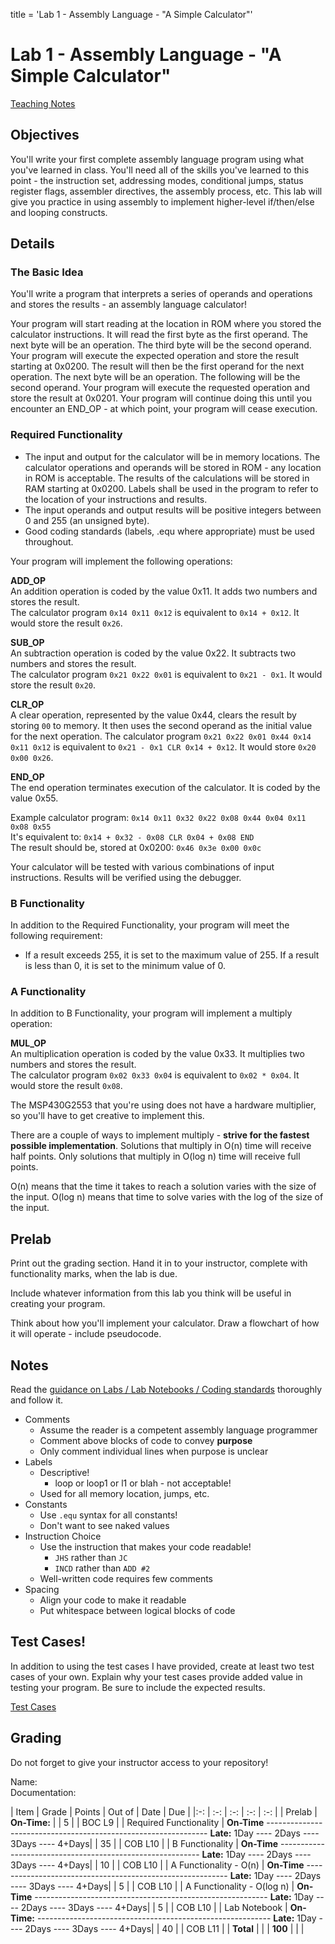title = 'Lab 1 - Assembly Language - "A Simple Calculator"'

# Lab 1 - Assembly Language - "A Simple Calculator"

[Teaching Notes](notes.html)

## Objectives

You'll write your first complete assembly language program using what you've learned in class.  You'll need all of the skills you've learned to this point - the instruction set, addressing modes, conditional jumps, status register flags, assembler directives, the assembly process, etc.  This lab will give you practice in using assembly to implement higher-level if/then/else and looping constructs.

## Details

### The Basic Idea

You'll write a program that interprets a series of operands and operations and stores the results - an assembly language calculator!

Your program will start reading at the location in ROM where you stored the calculator instructions.  It will read the first byte as the first operand.  The next byte will be an operation.  The third byte will be the second operand.  Your program will execute the expected operation and store the result starting at 0x0200.  The result will then be the first operand for the next operation.  The next byte will be an operation.  The following will be the second operand.  Your program will execute the requested operation and store the result at 0x0201.  Your program will continue doing this until you encounter an END_OP - at which point, your program will cease execution.

### Required Functionality

- The input and output for the calculator will be in memory locations.  The calculator operations and operands will be stored in ROM - any location in ROM is acceptable.  The results of the calculations will be stored in RAM starting at 0x0200.  Labels shall be used in the program to refer to the location of your instructions and results.
- The input operands and output results will be positive integers between 0 and 255 (an unsigned byte).
- Good coding standards (labels, .equ where appropriate) must be used throughout.

Your program will implement the following operations:

**ADD_OP**  
An addition operation is coded by the value 0x11.  It adds two numbers and stores the result.  
The calculator program `0x14 0x11 0x12` is equivalent to `0x14 + 0x12`.  It would store the result `0x26`.

**SUB_OP**  
An subtraction operation is coded by the value 0x22.  It subtracts two numbers and stores the result.  
The calculator program `0x21 0x22 0x01` is equivalent to `0x21 - 0x1`.  It would store the result `0x20`.

**CLR_OP**  
A clear operation, represented by the value 0x44, clears the result by storing `00` to memory.  It then uses the second operand as the initial value for the next operation.
The calculator program `0x21 0x22 0x01 0x44 0x14 0x11 0x12` is equivalent to `0x21 - 0x1 CLR 0x14 + 0x12`.  It would store `0x20 0x00 0x26`.

**END_OP**  
The end operation terminates execution of the calculator.  It is coded by the value 0x55.

Example calculator program: `0x14 0x11 0x32 0x22 0x08 0x44 0x04 0x11 0x08 0x55`  
It's equivalent to: `0x14 + 0x32 - 0x08 CLR 0x04 + 0x08 END`  
The result should be, stored at 0x0200: `0x46 0x3e 0x00 0x0c`

Your calculator will be tested with various combinations of input instructions.  Results will be verified using the debugger.

### B Functionality

In addition to the Required Functionality, your program will meet the following requirement:

- If a result exceeds 255, it is set to the maximum value of 255.  If a result is less than 0, it is set to the minimum value of 0.

### A Functionality

In addition to B Functionality, your program will implement a multiply operation:

**MUL_OP**  
An multiplication operation is coded by the value 0x33.  It multiplies two numbers and stores the result.  
The calculator program `0x02 0x33 0x04` is equivalent to `0x02 * 0x04`.  It would store the result `0x08`.

The MSP430G2553 that you're using does not have a hardware multiplier, so you'll have to get creative to implement this.

There are a couple of ways to implement multiply - **strive for the fastest possible implementation**.  Solutions that multiply in O(n) time will receive half points.  Only solutions that multiply in O(log n) time will receive full points.

O(n) means that the time it takes to reach a solution varies with the size of the input.  O(log n) means that time to solve varies with the log of the size of the input.

## Prelab

Print out the grading section.  Hand it in to your instructor, complete with functionality marks, when the lab is due.  

Include whatever information from this lab you think will be useful in creating your program.

Think about how you'll implement your calculator.  Draw a flowchart of how it will operate - include pseudocode.

## Notes

Read the [guidance on Labs / Lab Notebooks / Coding standards](/382/admin/labs.html) thoroughly and follow it.

- Comments
    - Assume the reader is a competent assembly language programmer
    - Comment above blocks of code to convey **purpose**
    - Only comment individual lines when purpose is unclear
- Labels
    - Descriptive!
        - loop or loop1 or l1 or blah - not acceptable!
    - Used for all memory location, jumps, etc. 
- Constants
    - Use `.equ` syntax for all constants!
    - Don't want to see naked values
- Instruction Choice
    - Use the instruction that makes your code readable!
        - `JHS` rather than `JC`
        - `INCD` rather than `ADD #2`
    - Well-written code requires few comments
- Spacing
    - Align your code to make it readable
    - Put whitespace between logical blocks of code

## Test Cases!

In addition to using the test cases I have provided, create at least two test cases of your own.  Explain why your test cases provide added value in testing your program.  Be sure to include the expected results.

[Test Cases](test_cases.html)

## Grading

Do not forget to give your instructor access to your repository!

Name:<br>
Documentation:<br>

| Item | Grade | Points | Out of | Date | Due |
|:-: | :-: | :-: | :-: | :-: |
| Prelab | **On-Time:** | | 5 | | BOC L9 |
| Required Functionality | **On-Time** --------------------------------------------------------------- **Late:** 1Day ---- 2Days ---- 3Days ---- 4+Days| | 35 | | COB L10 |
| B Functionality | **On-Time** ---------------------------------------------------------- **Late:** 1Day ---- 2Days ---- 3Days ---- 4+Days| | 10 | | COB L10 |
| A Functionality - O(n) | **On-Time** ---------------------------------------------------------- **Late:** 1Day ---- 2Days ---- 3Days ---- 4+Days| | 5 | | COB L10 |
| A Functionality - O(log n) | **On-Time** ---------------------------------------------------------- **Late:** 1Day ---- 2Days ---- 3Days ---- 4+Days| | 5 | | COB L10 |
| Lab Notebook | **On-Time:** ---------------------------------------------------------- **Late:** 1Day ---- 2Days ---- 3Days ---- 4+Days| | 40 | | COB L11 |
| **Total** | | | **100** | | |
